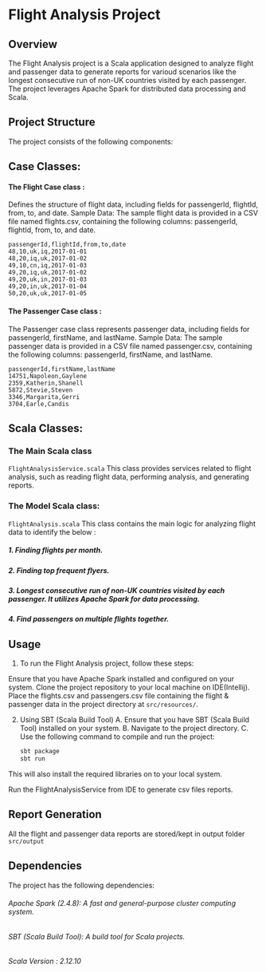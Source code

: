 # Flight Analysis Project

## Overview
The Flight Analysis project is a Scala application designed to analyze flight and passenger data to generate reports for varioud scenarios like the longest consecutive run of non-UK countries visited by each passenger. 
The project leverages Apache Spark for distributed data processing and Scala.


## Project Structure

The project consists of the following components:

## Case Classes:
#### The Flight Case class :
Defines the structure of flight data, including fields for passengerId, flightId, from, to, and date.
Sample Data: The sample flight data is provided in a CSV file named flights.csv, containing the following columns: passengerId, flightId, from, to, and date.

```
passengerId,flightId,from,to,date
48,10,uk,iq,2017-01-01
48,20,iq,uk,2017-01-02
49,10,cn,iq,2017-01-03
49,20,iq,uk,2017-01-02
49,20,uk,in,2017-01-03
49,20,in,uk,2017-01-04
50,20,uk,uk,2017-01-05

```
#### The Passenger Case class :
The Passenger case class represents passenger data, including fields for passengerId, firstName, and lastName.
Sample Data: The sample passenger data is provided in a CSV file named passenger.csv, containing the following columns: passengerId, firstName, and lastName.
```
passengerId,firstName,lastName
14751,Napoleon,Gaylene
2359,Katherin,Shanell
5872,Stevie,Steven
3346,Margarita,Gerri
3704,Earle,Candis
```


## Scala Classes:
### The Main Scala class

`FlightAnalysisService.scala` This class provides services related to flight analysis, such as reading flight data, performing analysis, and generating reports.

### The Model Scala class:
`FlightAnalysis.scala` This class contains the main logic for analyzing flight data to identify the below :
##### 1. Finding flights per month.
##### 2. Finding top frequent flyers.
##### 3. Longest consecutive run of non-UK countries visited by each passenger. It utilizes Apache Spark for data processing.
##### 4. Find passengers on multiple flights together.

## Usage

1. To run the Flight Analysis project, follow these steps:

Ensure that you have Apache Spark installed and configured on your system.
Clone the project repository to your local machine on IDE(Intellij).
Place the flights.csv and passengers.csv file containing the flight & passenger data in the project directory at `src/resources/`.

2. Using SBT (Scala Build Tool)
   A. Ensure that you have SBT (Scala Build Tool) installed on your system.
   B. Navigate to the project directory.
   C. Use the following command to compile and run the project:

    ```bash
    sbt package
    sbt run
    ````
This will also install the required libraries on to your local system.

Run the FlightAnalysisService from IDE to generate csv files reports.

## Report Generation
All the flight and passenger data reports are stored/kept in output folder ```src/output```

## Dependencies
The project has the following dependencies:
###### Apache Spark (2.4.8): A fast and general-purpose cluster computing system.
###### SBT (Scala Build Tool): A build tool for Scala projects.
###### Scala Version : 2.12.10
